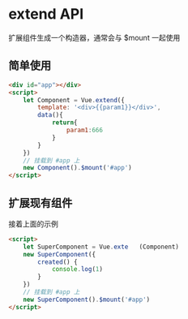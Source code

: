 # extend API
扩展组件生成一个构造器，通常会与 $mount 一起使用

## 简单使用
```html
<div id="app"></div>
<script>
    let Component = Vue.extend({
        template: '<div>{{param1}}</div>',
        data(){
            return{
                param1:666
            }
        }
    })
    // 挂载到 #app 上
    new Component().$mount('#app')
</script>
```

## 扩展现有组件
接着上面的示例
```html
<script>
    let SuperComponent = Vue.exte   (Component)
    new SuperComponent({
        created() {
            console.log(1)
        }
    })
    // 挂载到 #app 上
    new SuperComponent().$mount('#app')
</script>
```

<comment/>
<tongji/>